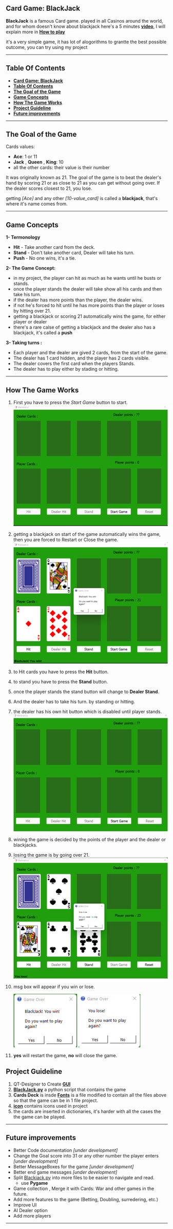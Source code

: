 
## **Card Game: BlackJack**
**BlackJack** is a famous Card game. played in all Casinos around the world, and for whom doesn't know about blackjack here's a 5 minutes **[video](https://www.youtube.com/watch?v=VB-6MvXvsKo)**, I will explain more in [**How to play**](#how-to-play)

it's a very simple game, it has lot of alogorithms to grantte the best possible outcome, you can try using my project

___
## **Table Of Contents**
- [**Card Game: BlackJack**](#card-game-blackjack)
- [**Table Of Contents**](#table-of-contents)
- [**The Goal of the Game**](#the-goal-of-the-game)
- [**Game Concepts**](#game-concepts)
- [**How The Game Works**](#how-the-game-works)
- [**Project Guideline**](#project-guideline)
- [**Future improvements**](#future-improvements)

___
## **The Goal of the Game**

Cards values:
- **Ace**: 1 or 11
- **Jack** , **Queen** , **King**: 10
- all the other cards: their value is their number

It was originally known as 21. The goal of the game is to beat the dealer's hand by scoring 21 or as close to 21 as you can get without going over. If the dealer scores closest to 21, you lose.

getting *[Ace]* and any other *[10-value_card]* is called a **blackjack**, that's where it's name comes from.

___

## **Game Concepts**

**1- Termonology**

- **Hit** - Take another card from the deck.
- **Stand** - Don't take another card, Dealer will take his turn.
- **Push** - No one wins, it's a tie.
  
**2- The Game Concept:**
  
- in my project, the player can hit as much as he wants until he busts or stands.
- once the player stands the dealer will take show all his cards and then take his turn.
- if the dealer has more points than the player, the dealer wins.
- if not he's forced to hit until he has more points than the player or loses by hitting over 21.
- getting a blackjack or scoring 21 automatically wins the game, for either player or dealer
- there's a rare calse of getting a blackjack and the dealer also has a blackjack, it's called a **push**

**3- Taking turns :**

- Each player and the dealer are gived 2 cards, from the start of the game.
- The dealer has 1 card hidden, and the player has 2 cards visible.
- The dealer covers the first card when the players Stands.
- The dealer has to play either by stading or hitting.
  
___


## **How The Game Works**

1. First you have to press the *Start Game* button to start. 
   ![pic1](BlackJack-Starts.png)
2. getting a blackjack on start of the game automatically wins the game, then you are forced to Restart or Close the game.
 ![pic2](player_getting_blackjack.png)
4. to Hit cards you have to press the **Hit** button.
5. to stand you have to press the **Stand** button.
6. once the player stands the stand button will change to **Dealer Stand**.  
7. And the dealer has to take his turn. by standing  or hitting.
8. the dealer has his own hit button which is disabled until player stands.
   ![pic3](example_game.gif)
9.  wining the game is decided by the points of the player and the dealer or blackjacks. 
10. losing the game is by going over 21.
    ![pic4](blackjack_losing.png)
  
11. msg box will appear if you win or lose.
 
    ![pic5](Gameover_winning.png) ![pic6](Gameover_losing.png) 
12. **yes** will restart the game, **no** will close the game.

## **Project Guideline**  

  1. QT-Designer to Create **[GUI](BlackJack.ui)**  
  2. **[BlackJack.py](BlackJack.py)** a python script that contains the game
  3. **Cards Deck** is insde **[Fonts](/fronts)** is a file modified to contain all the files above so that the game can be in 1 file project. 
  4. **[icon](/icon)**  contains icons used in project
  5. the cards are inserted in dictionaries, it's harder with all the cases the the game can be played.


---
## **Future improvements**



- Better Code documentation *[under development]*
- Change the Goal score into 31 or any other number the player enters *[under development]*
- Better MessageBoxes for the game *[under development]*
- Better end game messages *[under development]*
- Split [Blackjack.py](BlackJack.py) into more files to be easier to navigate and read.
   - use **Pygame**
- Game collection , Merge it with Cards: War and other games in the future.
- Add more features to the game (Betting, Doubling, surredering, etc.)
- Improve UI 
- AI Dealer option
- Add more players



---








